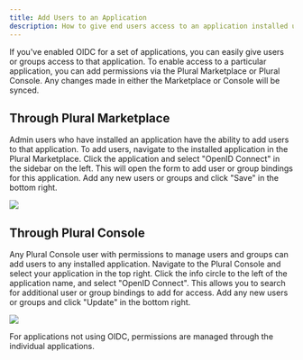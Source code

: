 ```yaml
---
title: Add Users to an Application
description: How to give end users access to an application installed using Plural.
---
```


If you've enabled OIDC for a set of applications, you can easily give users or groups access to that application. To enable access to a particular application, you can add permissions via the Plural Marketplace or Plural Console. Any changes made in either the Marketplace or Console will be synced.

## Through Plural Marketplace

Admin users who have installed an application have the ability to add users to that application. To add users, navigate to the installed application in the Plural Marketplace. Click the application and select "OpenID Connect" in the sidebar on the left. This will open the form to add user or group bindings for this application. Add any new users or groups and click "Save" in the bottom right.

![](</assets/operations/marketplace-add-users.png>)

## Through Plural Console

Any Plural Console user with permissions to manage users and groups can add users to any installed application. Navigate to the Plural Console and select your application in the top right. Click the info circle to the left of the application name, and select "OpenID Connect". This allows you to search for additional user or group bindings to add for access. Add any new users or groups and click "Update" in the bottom right.

![](</assets/operations/console-add-users.png>)


For applications not using OIDC, permissions are managed through the individual applications.